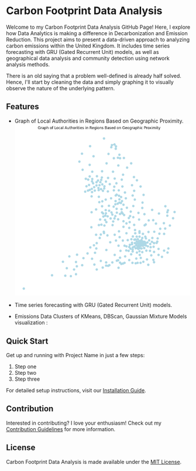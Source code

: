 # Carbon Footprint Data Analysis

Welcome to my Carbon Footprint Data Analysis GitHub Page! Here, I explore how Data Analytics is making a difference in Decarbonization and Emission Reduction. This project aims to present a data-driven approach to analyzing carbon emissions within the United Kingdom. It includes time series forecasting with GRU (Gated Recurrent Unit) models, as well as geographical data analysis and community detection using network analysis methods.

There is an old saying that a problem well-defined is already half solved. Hence, I'll start by cleaning the data and simply graphing it to visually observe the nature of the underlying pattern.

## Features

- Graph of Local Authorities in Regions Based on Geographic Proximity.
![Graph of Local Authorities in Regions Based on Geographic Proximity](image.png)
  
- Time series forecasting with GRU (Gated Recurrent Unit) models.
- Emissions Data Clusters of KMeans, DBScan, Gaussian Mixture Models visualization : 

	

## Quick Start

Get up and running with Project Name in just a few steps:

1. Step one
2. Step two
3. Step three

For detailed setup instructions, visit our [Installation Guide](/installation).

## Contribution

Interested in contributing? I love your enthusiasm! Check out my [Contribution Guidelines](/contributing) for more information.

## License

Carbon Footprint Data Analysis is made available under the [MIT License](/license).
